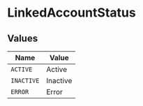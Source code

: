 # LinkedAccountStatus


## Values

| Name       | Value      |
| ---------- | ---------- |
| `ACTIVE`   | Active     |
| `INACTIVE` | Inactive   |
| `ERROR`    | Error      |